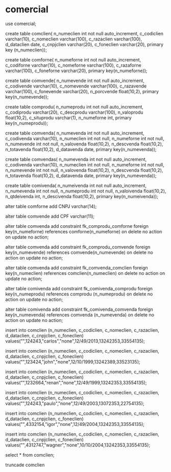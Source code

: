 # comercial

use comercial;

 create table comclien(
n_numeclien int not null auto_increment,
c_codiclien varchar(10),
c_nomeclien varchar(100),
c_razaclien varchar(100),
d_dataclien date,
c_cnpjclien varchar(20),
c_foneclien varchar(20),
primary key (n_numeclien));

create table comforne(
n_numeforne int not null auto_increment,
c_codiforne varchar(10),
c_nomeforne varchar(100),
c_razaforne varchar(100),
c_foneforne varchar(20),
primary key(n_numeforne));

create table comvende( 
n_numevende int not null auto_increment,
c_codivende varchar(10),
c_nomevende varchar(100),
c_razavende varchar(100),
c_fonevende varchar(20),
n_porcvende float(10,2),
primary key(n_numevende));

create table comprodu(
n_numeprodu int not null auto_increment,
c_codiprodu varchar(20),
c_descprodu varchar(100),
n_valoprodu float(10,2),
c_situprodu varchar(1),
n_numeforne int,
primary key(n_numeprodu));

create table comvenda(
n_numevenda int not null auto_increment,
c_codivenda varchar(10),
n_numeclien int not null,
n_numeforne int not null,
n_numevende int not null,
n_valovenda float(10,2),
n_descvenda float(10,2),
n_totavenda float(10,2),
d_datavenda date,
primary key(n_numevenda));


create table comvendas(
n_numevenda int not null auto_increment,
c_codivenda varchar(10),
n_numeclien int not null,
n_numeforne int not null,
n_numevende int not null,
n_valovenda float(10,2),
n_descvenda float(10,2),
n_totavenda float(10,2),
d_datavenda date,
primary key(n_numevenda));

create table comivenda(
n_numeivenda int not null auto_increment,
n_numevenda int not null,
n_numeprodu int not null,
n_valoivenda float(10,2),
n_qtdeivenda int,
n_descivenda float(10,2),
primary key(n_numeivenda));

alter table comforne add CNPJ varchar(14);

alter table comvende add CPF varchar(11);

alter table comvenda add constraint fk_comprodu_comforne
foreign key(n_numeforne)
references comforne(n_numeforne)
on delete no action
on update no action;

alter table comvenda add constraint fk_comprodu_comvende
foreign key(n_numevende)
references comvende(n_numevende)
on delete no action
on update no action;

alter table comvenda add constraint fk_comvenda_comclien
foreign key(n_numeclien)
references comclien(n_numeclien)
on delete no action
on update no action;

alter table comivenda add constraint fk_comivenda_comprodu
foreign key(n_numeprodu)
references comprodu (n_numeprodu)
on delete no action
on update no action;

alter table comivenda add constraint fk_comivenda_comvenda
foreign key(n_numevenda)
references comvenda (n_numevenda)
on delete no action
on update no action;


insert into comclien
(n_numeclien, c_codiclien, c_nomeclien, c_razaclien,
d_dataclien, c_cnpjclien, c_foneclien)
values("",124243,"carlos","none",12/49/2013,13242353,33554135);


insert into comclien
(n_numeclien, c_codiclien, c_nomeclien, c_razaclien,
d_dataclien, c_cnpjclien, c_foneclien)
values("",123424,"john","none",12/10/1999,13242389,33523135);

insert into comclien
(n_numeclien, c_codiclien, c_nomeclien, c_razaclien,
d_dataclien, c_cnpjclien, c_foneclien)
values("",1232664,"renan","none",12/49/1999,13242353,33554135);

insert into comclien
(n_numeclien, c_codiclien, c_nomeclien, c_razaclien,
d_dataclien, c_cnpjclien, c_foneclien)
values("",124243,"paulo","none",12/49/2003,13072353,22754135);

insert into comclien
(n_numeclien, c_codiclien, c_nomeclien, c_razaclien,
d_dataclien, c_cnpjclien, c_foneclien)
values("",4332154,"igor","none",12/49/2004,13242353,33554135);

insert into comclien
(n_numeclien, c_codiclien, c_nomeclien, c_razaclien,
d_dataclien, c_cnpjclien, c_foneclien)
values("",4312747,"wagner","none",10/10/2004,13242353,33554135);

select * from comclien;

truncade comclien
